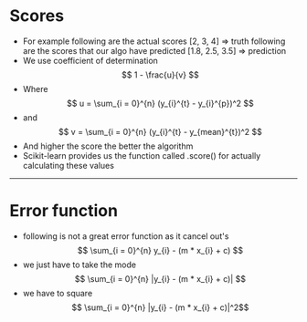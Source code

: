 # Scores 

- For example 
    following are the actual scores
        [2, 3, 4] => truth
    following are the scores that our algo have predicted
        [1.8, 2.5, 3.5] => prediction
- We use coefficient of determination 
    $$ 1 - \frac{u}{v} $$
- Where 
$$ u = \sum_{i = 0}^{n} (y_{i}^{t} - y_{i}^{p})^2 $$
- and 
$$ v = \sum_{i = 0}^{n} (y_{i}^{t} - y_{mean}^{t})^2 $$
- And higher the score the better the algorithm
- Scikit-learn provides us the function called .score() for actually calculating these values

---

# Error function

- following is not a great error function as it cancel out's 
$$ \sum_{i = 0}^{n} y_{i} - (m * x_{i} + c) $$
- we just have to take the mode
$$ \sum_{i = 0}^{n} |y_{i} - (m * x_{i} + c)| $$
- we have to square 
$$ \sum_{i = 0}^{n} |y_{i} - (m * x_{i} + c)|^2$$
